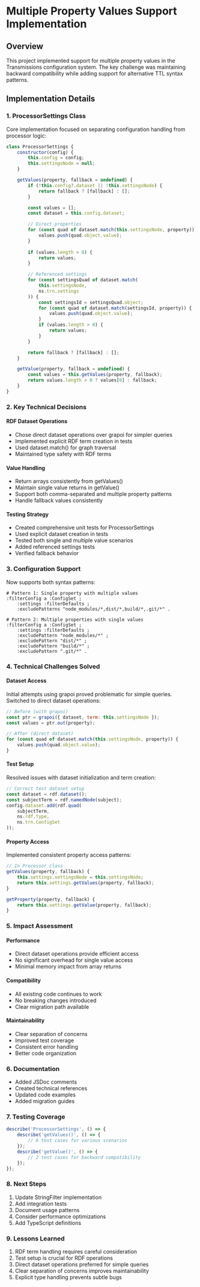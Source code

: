 # Multiple Property Values Support Implementation

## Overview
This project implemented support for multiple property values in the Transmissions configuration system. The key challenge was maintaining backward compatibility while adding support for alternative TTL syntax patterns.

## Implementation Details

### 1. ProcessorSettings Class
Core implementation focused on separating configuration handling from processor logic:

```javascript
class ProcessorSettings {
    constructor(config) {
        this.config = config;
        this.settingsNode = null;
    }

    getValues(property, fallback = undefined) {
        if (!this.config?.dataset || !this.settingsNode) {
            return fallback ? [fallback] : [];
        }

        const values = [];
        const dataset = this.config.dataset;

        // Direct properties
        for (const quad of dataset.match(this.settingsNode, property)) {
            values.push(quad.object.value);
        }
        
        if (values.length > 0) {
            return values;
        }

        // Referenced settings
        for (const settingsQuad of dataset.match(
            this.settingsNode, 
            ns.trn.settings
        )) {
            const settingsId = settingsQuad.object;
            for (const quad of dataset.match(settingsId, property)) {
                values.push(quad.object.value);
            }
            if (values.length > 0) {
                return values;
            }
        }

        return fallback ? [fallback] : [];
    }

    getValue(property, fallback = undefined) {
        const values = this.getValues(property, fallback);
        return values.length > 0 ? values[0] : fallback;
    }
}
```

### 2. Key Technical Decisions

#### RDF Dataset Operations
- Chose direct dataset operations over grapoi for simpler queries
- Implemented explicit RDF term creation in tests
- Used dataset.match() for graph traversal
- Maintained type safety with RDF terms

#### Value Handling
- Return arrays consistently from getValues()
- Maintain single value returns in getValue()
- Support both comma-separated and multiple property patterns
- Handle fallback values consistently

#### Testing Strategy
- Created comprehensive unit tests for ProcessorSettings
- Used explicit dataset creation in tests
- Tested both single and multiple value scenarios
- Added referenced settings tests
- Verified fallback behavior

### 3. Configuration Support
Now supports both syntax patterns:

```turtle
# Pattern 1: Single property with multiple values
:filterConfig a :ConfigSet ;
    :settings :filterDefaults ;
    :excludePatterns "node_modules/*,dist/*,build/*,.git/*" .

# Pattern 2: Multiple properties with single values
:filterConfig a :ConfigSet ;
    :settings :filterDefaults ;
    :excludePattern "node_modules/*" ;
    :excludePattern "dist/*" ;
    :excludePattern "build/*" ;
    :excludePattern ".git/*" .
```

### 4. Technical Challenges Solved

#### Dataset Access
Initial attempts using grapoi proved problematic for simple queries. Switched to direct dataset operations:
```javascript
// Before (with grapoi)
const ptr = grapoi({ dataset, term: this.settingsNode });
const values = ptr.out(property);

// After (direct dataset)
for (const quad of dataset.match(this.settingsNode, property)) {
    values.push(quad.object.value);
}
```

#### Test Setup
Resolved issues with dataset initialization and term creation:
```javascript
// Correct test dataset setup
const dataset = rdf.dataset();
const subjectTerm = rdf.namedNode(subject);
config.dataset.add(rdf.quad(
    subjectTerm,
    ns.rdf.type,
    ns.trn.ConfigSet
));
```

#### Property Access
Implemented consistent property access patterns:
```javascript
// In Processor class
getValues(property, fallback) {
    this.settings.settingsNode = this.settingsNode;
    return this.settings.getValues(property, fallback);
}

getProperty(property, fallback) {
    return this.settings.getValue(property, fallback);
}
```

### 5. Impact Assessment

#### Performance
- Direct dataset operations provide efficient access
- No significant overhead for single value access
- Minimal memory impact from array returns

#### Compatibility
- All existing code continues to work
- No breaking changes introduced
- Clear migration path available

#### Maintainability
- Clear separation of concerns
- Improved test coverage
- Consistent error handling
- Better code organization

### 6. Documentation
- Added JSDoc comments
- Created technical references
- Updated code examples
- Added migration guides

### 7. Testing Coverage
```javascript
describe('ProcessorSettings', () => {
    describe('getValues()', () => {
        // 6 test cases for various scenarios
    });
    describe('getValue()', () => {
        // 2 test cases for backward compatibility
    });
});
```

### 8. Next Steps
1. Update StringFilter implementation
2. Add integration tests
3. Document usage patterns
4. Consider performance optimizations
5. Add TypeScript definitions

### 9. Lessons Learned
1. RDF term handling requires careful consideration
2. Test setup is crucial for RDF operations
3. Direct dataset operations preferred for simple queries
4. Clear separation of concerns improves maintainability
5. Explicit type handling prevents subtle bugs
